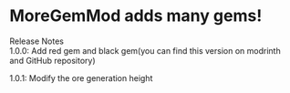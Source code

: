 # MoreGemMod adds many gems!

Release Notes  
1.0.0: Add red gem and black gem(you can find this version on modrinth and GitHub repository)  
  
1.0.1: Modify the ore generation height